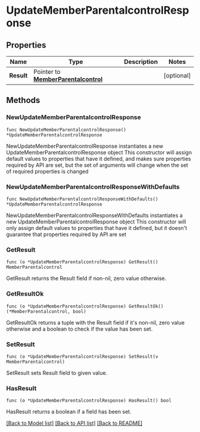 # UpdateMemberParentalcontrolResponse

## Properties

Name | Type | Description | Notes
------------ | ------------- | ------------- | -------------
**Result** | Pointer to [**MemberParentalcontrol**](MemberParentalcontrol.md) |  | [optional] 

## Methods

### NewUpdateMemberParentalcontrolResponse

`func NewUpdateMemberParentalcontrolResponse() *UpdateMemberParentalcontrolResponse`

NewUpdateMemberParentalcontrolResponse instantiates a new UpdateMemberParentalcontrolResponse object
This constructor will assign default values to properties that have it defined,
and makes sure properties required by API are set, but the set of arguments
will change when the set of required properties is changed

### NewUpdateMemberParentalcontrolResponseWithDefaults

`func NewUpdateMemberParentalcontrolResponseWithDefaults() *UpdateMemberParentalcontrolResponse`

NewUpdateMemberParentalcontrolResponseWithDefaults instantiates a new UpdateMemberParentalcontrolResponse object
This constructor will only assign default values to properties that have it defined,
but it doesn't guarantee that properties required by API are set

### GetResult

`func (o *UpdateMemberParentalcontrolResponse) GetResult() MemberParentalcontrol`

GetResult returns the Result field if non-nil, zero value otherwise.

### GetResultOk

`func (o *UpdateMemberParentalcontrolResponse) GetResultOk() (*MemberParentalcontrol, bool)`

GetResultOk returns a tuple with the Result field if it's non-nil, zero value otherwise
and a boolean to check if the value has been set.

### SetResult

`func (o *UpdateMemberParentalcontrolResponse) SetResult(v MemberParentalcontrol)`

SetResult sets Result field to given value.

### HasResult

`func (o *UpdateMemberParentalcontrolResponse) HasResult() bool`

HasResult returns a boolean if a field has been set.


[[Back to Model list]](../README.md#documentation-for-models) [[Back to API list]](../README.md#documentation-for-api-endpoints) [[Back to README]](../README.md)


